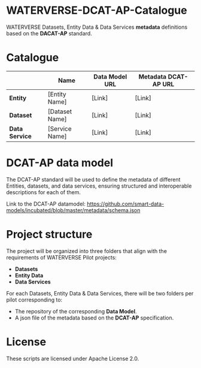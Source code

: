 # WATERVERSE-DCAT-AP-Catalogue

WATERVERSE Datasets, Entity Data &amp; Data Services **metadata** definitions based on the **DACAT-AP** standard. 

# Catalogue 

|           | Name    | Data Model URL | Metadata DCAT-AP URL |
|-----------|---------|----------------|----------------------|
| **Entity**    | [Entity Name] | [Link]         | [Link]               |
| **Dataset**   | [Dataset Name] | [Link]         | [Link]               |
| **Data Service** | [Service Name] | [Link]     | [Link]               |


# DCAT-AP data model

The DCAT-AP standard will be used to define the metadata of different Entities, datasets, and data services, ensuring structured and interoperable descriptions for each of them. 

Link to the DCAT-AP datamodel: 
https://github.com/smart-data-models/incubated/blob/master/metadata/schema.json

# Project structure 

The project will be organized into three folders that align with the requirements of WATERVERSE Pilot projects:

-  **Datasets**
-  **Entity Data**  
-  **Data Services** 

For each Datasets, Entity Data &amp; Data Services, there will be two folders per pilot corresponding to:
-  The repository of the corresponding **Data Model**. 
-  A json file of the metadata based on the **DCAT-AP** specification.  

# License

These scripts are licensed under Apache License 2.0.

